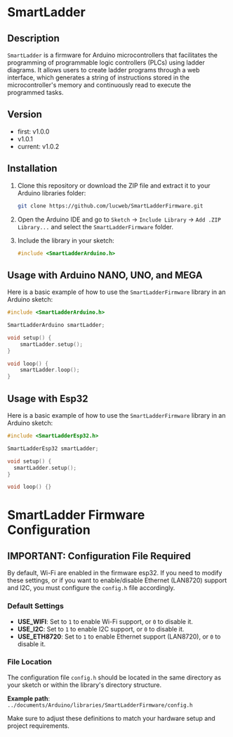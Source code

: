# SmartLadder

## Description

`SmartLadder` is a firmware for Arduino microcontrollers that facilitates the programming of programmable logic controllers (PLCs) using ladder diagrams. It allows users to create ladder programs through a web interface, which generates a string of instructions stored in the microcontroller's memory and continuously read to execute the programmed tasks.

## Version

- first: v1.0.0
- v1.0.1
- current: v1.0.2

## Installation

1. Clone this repository or download the ZIP file and extract it to your Arduino libraries folder:
    ```sh
    git clone https://github.com/lucweb/SmartLadderFirmware.git
    ```

2. Open the Arduino IDE and go to `Sketch` -> `Include Library` -> `Add .ZIP Library...` and select the `SmartLadderFirmware` folder.

3. Include the library in your sketch:
    ```cpp
    #include <SmartLadderArduino.h>
    ```

## Usage with Arduino NANO, UNO, and MEGA

Here is a basic example of how to use the `SmartLadderFirmware` library in an Arduino sketch:

```cpp
#include <SmartLadderArduino.h>

SmartLadderArduino smartLadder;

void setup() {
    smartLadder.setup();
}

void loop() {
    smartLadder.loop();
}
```

## Usage with Esp32

Here is a basic example of how to use the `SmartLadderFirmware` library in an Arduino sketch:

```cpp
#include <SmartLadderEsp32.h>

SmartLadderEsp32 smartLadder;

void setup() {
  smartLadder.setup();
}

void loop() {}
````


# SmartLadder Firmware Configuration

## IMPORTANT: Configuration File Required

By default, Wi-Fi are enabled in the firmware esp32. If you need to modify these settings, or if you want to enable/disable Ethernet (LAN8720) support and I2C, you must configure the `config.h` file accordingly.

### Default Settings

- **USE_WIFI**: Set to `1` to enable Wi-Fi support, or `0` to disable it.
- **USE_I2C**: Set to `1` to enable I2C support, or `0` to disable it.
- **USE_ETH8720**: Set to `1` to enable Ethernet support (LAN8720), or `0` to disable it.

### File Location

The configuration file `config.h` should be located in the same directory as your sketch or within the library's directory structure.

**Example path**:  
`../documents/Arduino/libraries/SmartLadderFirmware/config.h`

Make sure to adjust these definitions to match your hardware setup and project requirements.